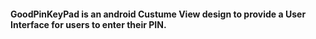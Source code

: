 #### GoodPinKeyPad is an android Custume View design to provide a User Interface for users to enter their PIN.
